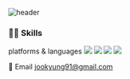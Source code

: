 ![header](https://capsule-render.vercel.app/api?type=waving&color=3DDC84&height=400&section=header&text=No%20Code%20No%20Life&&fontColor=FC60A8&fontSize=90)

<h3>🤹🏻 Skills</h3>
platforms & languages 
<img src="https://img.shields.io/badge/Python-3766AB?style=flat-square&logo=Python&logoColor=white"/></a>
<img src="https://img.shields.io/badge/MySQL-4479A1?style=flat-square&logo=MySQL&logoColor=white"/></a>
<img src="https://img.shields.io/badge/JavaScript-F7DF1E?style=flat-square&logo=JavaScript&logoColor=white"/></a>
<img src="https://img.shields.io/badge/R-276DC3?style=flat-square&logo=R&logoColor=white"/></a>

📧 Email
jookyung91@gmail.com
